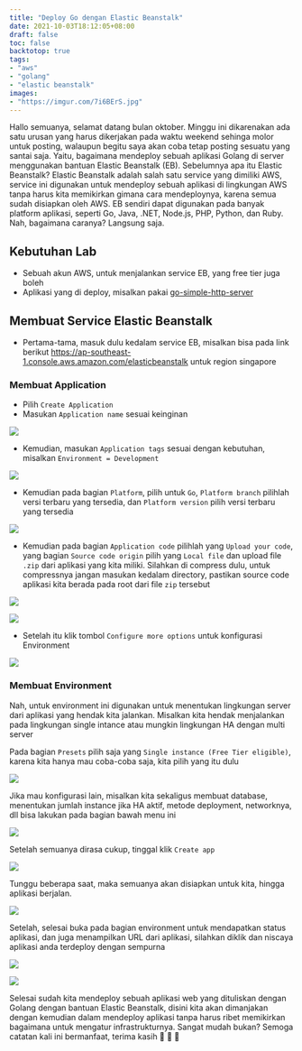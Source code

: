 ```yaml
---
title: "Deploy Go dengan Elastic Beanstalk"
date: 2021-10-03T18:12:05+08:00
draft: false
toc: false
backtotop: true
tags:
- "aws"
- "golang"
- "elastic beanstalk"
images:
- "https://imgur.com/7i6BErS.jpg"
---
```


Hallo semuanya, selamat datang bulan oktober. Minggu ini dikarenakan ada satu urusan yang harus dikerjakan pada waktu weekend sehinga molor untuk posting, walaupun begitu saya akan coba tetap posting sesuatu yang santai saja. Yaitu, bagaimana mendeploy sebuah aplikasi Golang di server menggunakan bantuan Elastic Beanstalk (EB). Sebelumnya apa itu Elastic Beanstalk? Elastic Beanstalk adalah salah satu service yang dimiliki AWS, service ini digunakan untuk mendeploy sebuah aplikasi di lingkungan AWS tanpa harus kita memikirkan gimana cara mendeploynya, karena semua sudah disiapkan oleh AWS. EB sendiri dapat digunakan pada banyak platform aplikasi, seperti Go, Java, .NET, Node.js, PHP, Python, dan Ruby. Nah, bagaimana caranya? Langsung saja.

## Kebutuhan Lab

- Sebuah akun AWS, untuk menjalankan service EB, yang free tier juga boleh
- Aplikasi yang di deploy, misalkan pakai [go-simple-http-server](https://github.com/kudaliar032/go-simple-http-server)

## Membuat Service Elastic Beanstalk

- Pertama-tama, masuk dulu kedalam service EB, misalkan bisa pada link berikut https://ap-southeast-1.console.aws.amazon.com/elasticbeanstalk untuk region singapore

### Membuat Application

- Pilih `Create Application`
- Masukan `Application name` sesuai keinginan

![](https://imgur.com/bkdh67q.jpg)

- Kemudian, masukan `Application tags` sesuai dengan kebutuhan, misalkan `Environment = Development`

![](https://imgur.com/HN5oirj.jpg)

- Kemudian pada bagian `Platform`, pilih untuk `Go`, `Platform branch` pilihlah versi terbaru yang tersedia, dan `Platform version` pilih versi terbaru yang tersedia

![](https://imgur.com/AgoNqhs.jpg)

- Kemudian pada bagian `Application code` pilihlah yang `Upload your code`, yang bagian `Source code origin` pilih yang `Local file` dan upload file `.zip` dari aplikasi yang kita miliki. Silahkan di compress dulu, untuk compressnya jangan masukan kedalam directory, pastikan source code aplikasi kita berada pada root dari file `zip` tersebut

![](https://imgur.com/jJ5YsdK.jpg)

![](https://imgur.com/80q2HZw.jpg)

- Setelah itu klik tombol `Configure more options` untuk konfigurasi Environment

![](https://imgur.com/NdKQMEj.jpg)

### Membuat Environment

Nah, untuk environment ini digunakan untuk menentukan lingkungan server dari aplikasi yang hendak kita jalankan. Misalkan kita hendak menjalankan pada lingkungan single intance atau mungkin lingkungan HA dengan multi server

Pada bagian `Presets` pilih saja yang `Single instance (Free Tier eligible)`, karena kita hanya mau coba-coba saja, kita pilih yang itu dulu

![](https://imgur.com/jiREofs.jpg)

Jika mau konfigurasi lain, misalkan kita sekaligus membuat database, menentukan jumlah instance jika HA aktif, metode deployment, networknya, dll bisa lakukan pada bagian bawah menu ini

![](https://imgur.com/8LQQhyN.jpg)

Setelah semuanya dirasa cukup, tinggal klik `Create app`

![](https://imgur.com/v44thwh.jpg)

Tunggu beberapa saat, maka semuanya akan disiapkan untuk kita, hingga aplikasi berjalan.

![](https://imgur.com/FkRdnmn.jpg)

Setelah, selesai buka pada bagian environment untuk mendapatkan status aplikasi, dan juga menampilkan URL dari aplikasi, silahkan diklik dan niscaya aplikasi anda terdeploy dengan sempurna

![](https://imgur.com/mfuFYcu.jpg)

![](https://imgur.com/YBuF4X5.jpg)

Selesai sudah kita mendeploy sebuah aplikasi web yang dituliskan dengan Golang dengan bantuan Elastic Beanstalk, disini kita akan dimanjakan dengan kemudian dalam mendeploy aplikasi tanpa harus ribet memikirkan bagaimana untuk mengatur infrastrukturnya. Sangat mudah bukan? Semoga catatan kali ini bermanfaat, terima kasih :pray: :pray: :pray:

